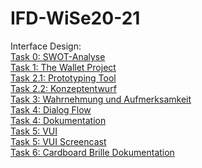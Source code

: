 # IFD-WiSe20-21
Interface Design:
<br><a href="https://anastasiahirt.github.io/IFD-WiSe20-21/task0/task0.html"> Task 0: SWOT-Analyse</a>
<br><a href="https://anastasiahirt.github.io/IFD-WiSe20-21/task1/TheWalletProject.pdf"> Task 1: The Wallet Project</a>
<br><a href="https://github.com/anastasiahirt/IFD-WiSe20-21/blob/main/task2/task2.1.md"> Task 2.1: Prototyping Tool</a>
<br><a href="https://github.com/anastasiahirt/IFD-WiSe20-21/blob/main/task2/task2.2.md"> Task 2.2: Konzeptentwurf</a>
<br><a href="https://www.justinmind.com/usernote/tests/49098403/49098441/49101018/index.html"> Task 3: Wahrnehmung und Aufmerksamkeit</a>
<br><a href="https://anastasiahirt.github.io/IFD-WiSe20-21/task4/DialogFlowBild.png"> Task 4: Dialog Flow</a>
<br><a href="https://github.com/anastasiahirt/IFD-WiSe20-21/blob/main/task4/task4.md"> Task 4: Dokumentation</a>
<br><a href="https://anastasiahirt.github.io/IFD-WiSe20-21/task5/playgroud-artyom.html"> Task 5: VUI</a>
<br><a href="https://anastasiahirt.github.io/IFD-WiSe20-21/task5/Screencast.mp4"> Task 5: VUI Screencast</a>
<br><a href="https://anastasiahirt.github.io/IFD-WiSe20-21/task6/Aufgabe6_Dokumentation.pdf"> Task 6: Cardboard Brille Dokumentation</a>
